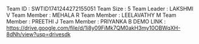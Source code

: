 Team ID : SWTID1741244272155051
Team Size : 5
Team Leader : LAKSHMI V
Team Member : MEHALA R
Team Member : LEELAVATHY M
Team Member : PREETHI J
Team Member : PRIYANKA B
DEMO LINK : https://drive.google.com/file/d/1i8y09FiMk7QM0akH3my10OBWqXH-8dNh/view?usp=drivesdk
